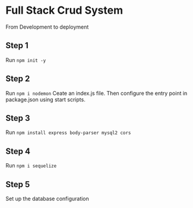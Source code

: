 # Full Stack Crud System

From Development to deployment

## Step 1

Run `npm init -y`

## Step 2

Run `npm i nodemon`
Ceate an index.js file.
Then configure the entry point in package.json using
start scripts.

## Step 3

Run `npm install express body-parser mysql2 cors`

## Step 4

Run `npm i sequelize`

## Step 5

Set up the database configuration
